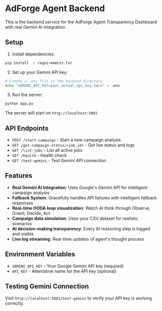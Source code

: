 # AdForge Agent Backend

This is the backend service for the AdForge Agent Transparency Dashboard with real Gemini AI integration.

## Setup

1. Install dependencies:
```bash
pip install -r requirements.txt
```

2. Set up your Gemini API key:
```bash
# Create a .env file in the backend directory
echo "GEMINI_API_KEY=your_actual_api_key_here" > .env
```

3. Run the server:
```bash
python app.py
```

The server will start on `http://localhost:5001`

## API Endpoints

- `POST /start-campaign` - Start a new campaign analysis
- `GET /get-campaign-status/<job_id>` - Get live status and logs
- `GET /list-jobs` - List all active jobs
- `GET /health` - Health check
- `GET /test-gemini` - Test Gemini API connection

## Features

- **Real Gemini AI Integration**: Uses Google's Gemini API for intelligent campaign analysis
- **Fallback System**: Gracefully handles API failures with intelligent fallback responses
- **Real-time OODA loop visualization**: Watch AI think through Observe, Orient, Decide, Act
- **Campaign data simulation**: Uses your CSV dataset for realistic scenarios
- **AI decision-making transparency**: Every AI reasoning step is logged and visible
- **Live log streaming**: Real-time updates of agent's thought process

## Environment Variables

- `GEMINI_API_KEY` - Your Google Gemini API key (required)
- `API_KEY` - Alternative name for the API key (optional)

## Testing Gemini Connection

Visit `http://localhost:5001/test-gemini` to verify your API key is working correctly.
